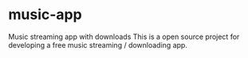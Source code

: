 # music-app
Music streaming app with downloads
This is a  open source project for developing a free music streaming / downloading app.
